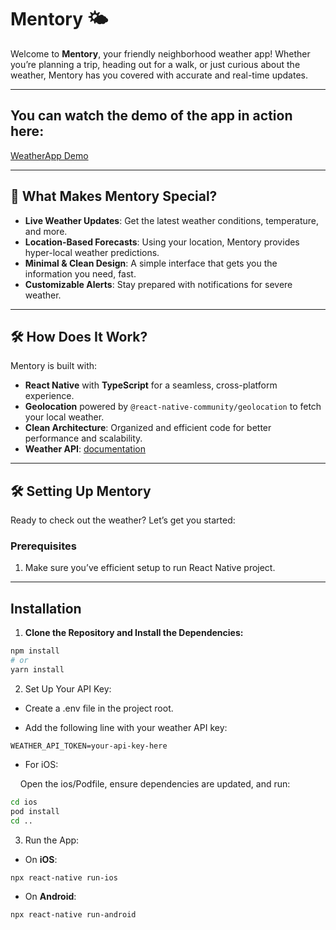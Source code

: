 # Mentory 🌤️

Welcome to **Mentory**, your friendly neighborhood weather app! Whether you’re planning a trip, heading out for a walk, or just curious about the weather, Mentory has you covered with accurate and real-time updates.

---

## You can watch the demo of the app in action here:

[WeatherApp Demo](https://github.com/hardikt1793/WeatherApp/blob/main/video/WeatherApp.mp4)

---

## 🚀 What Makes Mentory Special?

- **Live Weather Updates**: Get the latest weather conditions, temperature, and more.
- **Location-Based Forecasts**: Using your location, Mentory provides hyper-local weather predictions.
- **Minimal & Clean Design**: A simple interface that gets you the information you need, fast.
- **Customizable Alerts**: Stay prepared with notifications for severe weather.

---

## 🛠 How Does It Work?

Mentory is built with:

- **React Native** with **TypeScript** for a seamless, cross-platform experience.
- **Geolocation** powered by `@react-native-community/geolocation` to fetch your local weather.
- **Clean Architecture**: Organized and efficient code for better performance and scalability.
- **Weather API**: [documentation](https://www.weatherapi.com/)

---

## 🛠 Setting Up Mentory

Ready to check out the weather? Let’s get you started:

### Prerequisites

1. Make sure you’ve efficient setup to run React Native project.

---

## Installation

1. **Clone the Repository and Install the Dependencies:**

```bash
npm install
# or
yarn install
```

2. Set Up Your API Key:

- Create a .env file in the project root.

- Add the following line with your weather API key:

```
WEATHER_API_TOKEN=your-api-key-here
```

- For iOS:

&nbsp;&nbsp;&nbsp;&nbsp;Open the ios/Podfile, ensure dependencies are updated, and run:

```bash
cd ios
pod install
cd ..
```

3. Run the App:

- On **iOS**:

```bash
npx react-native run-ios
```

- On **Android**:

```bash
npx react-native run-android
```
